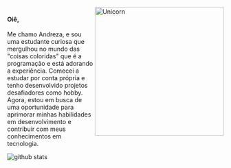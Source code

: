 
<img align="right" width=300px alt="Unicorn" src="https://media.giphy.com/media/3ohs4BSacFKI7A717y/giphy.gif" />

#### Oiê,
<p align="left">
Me chamo Andreza, e sou uma estudante curiosa que mergulhou no mundo das "coisas coloridas" que é a  programação e está adorando a experiência. Comecei a estudar por conta própria e tenho desenvolvido projetos desafiadores como hobby. Agora, estou em busca de uma oportunidade para aprimorar minhas habilidades em desenvolvimento e contribuir com meus conhecimentos em tecnologia.

</p>


<img src="https://github-readme-stats.vercel.app/api/top-langs/?username=andrezafs&layout=compact&theme=radical&hide_border=true&count_private=true" align="left" alt="github stats">
